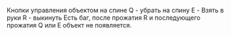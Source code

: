 Кнопки управления объектом на спине 
Q - убрать на спину
E - Взять в руки
R - выкинуть
Есть баг, после прожатия R и последующего прожатия Q или E объект не появляется.
